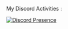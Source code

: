 My Discord Activities :

[![Discord Presence](https://lanyard.cnrad.dev/api/644892716953632768?theme=light&showDisplayName=true&hideDecoration=true&borderRadius=15px)](https://discord.com/users/644892716953632768)

